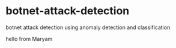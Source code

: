 # botnet-attack-detection
botnet attack detection using anomaly detection and classification

hello from Maryam